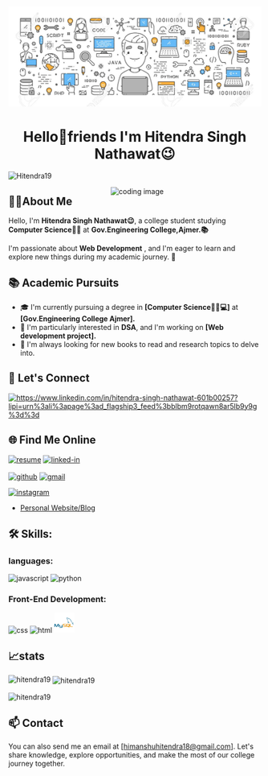 ![logo](https://github.com/Hitendra19/Hitendra19/blob/main/68747470733a2f2f70726576696577732e31323372662e636f6d2f696d616765732f6b617270656e6b6f696c69612f6b617270656e6b6f696c6961313830362f6b617270656e6b6f696c69613138303630303031312f3130323938383830362d76656.jpg)


<h1 align="center">Hello👋friends I'm Hitendra Singh Nathawat😉</h1>
<p align="left"> <img src="https://komarev.com/ghpvc/?username=Hitendra19&label=Profile%20views&color=0e75b6&style=flat" alt="Hitendra19" /> </p>


<img align="right" alt ="coding image" width="300" src="https://user-images.githubusercontent.com/74038190/241764371-9d0fd0c4-5c7f-4122-b884-64a1e1685d2d.gif">
 

## 🧑‍💻About Me  

Hello, I'm **Hitendra Singh Nathawat😉**, a college student studying **Computer Science👨‍💻** at **Gov.Engineering College,Ajmer.📚**

I'm passionate about **Web Development** , and I'm eager to learn and explore new things during my academic journey. 🌱

## 📚 Academic Pursuits

- 🎓 I'm currently pursuing a degree in **[Computer Science🧑‍💻💻]** at **[Gov.Engineering College Ajmer].**
- 📝 I'm particularly interested in ****DSA****, and I'm working on **[Web development project].**
- 📖 I'm always looking for new books to read and research topics to delve into.

<!--## 💻 Side Projects

Apart from my coursework, I also enjoy working on side projects:

- 🚀 I'm building [Side Project Name] - [Brief Project Description].
- 💡 I'm actively involved in [Student Organization/Club], where I [Your Role or Contributions].
- 🌐 I'm contributing to open-source projects, including [Project Name], which [Project Description].

## 🌱 Extracurricular Activities

I believe in a balanced life, so I'm involved in various extracurricular activities:

- 🏆 I participate in [Sports or Other Physical Activities].
- 📢 I'm a member of the [College Club or Organization] and help organize [Events or Initiatives].
- 🎤 I occasionally perform at open mics and showcase my [Talent or Hobby].-->

## 💬 Let's Connect
<p align="left">
<a href="https://linkedin.com/in/https://www.linkedin.com/in/hitendra-singh-nathawat-601b00257?lipi=urn%3ali%3apage%3ad_flagship3_feed%3bblbm9rotqawn8ar5lb9y9g%3d%3d" target="blank"><img align="center" src="https://raw.githubusercontent.com/rahuldkjain/github-profile-readme-generator/master/src/images/icons/Social/linked-in-alt.svg" alt="https://www.linkedin.com/in/hitendra-singh-nathawat-601b00257?lipi=urn%3ali%3apage%3ad_flagship3_feed%3bblbm9rotqawn8ar5lb9y9g%3d%3d" height="30" width="40" /></a>
</p>


## 🌐 Find Me Online

[![resume](https://img.shields.io/badge/Resume-4285F4?style=for-the-badge&logo=read-the-docs&logoColor=white)](https://www.linkedin.com/in/hitendra-singh-nathawat-601b00257/)
[![linked-in](https://img.shields.io/badge/Linked_In-0077B5?style=for-the-badge&logo=LinkedIn&logoColor=white)](https://www.linkedin.com/in/hitendra-singh-nathawat-601b00257/) <br><br>
[![github](https://img.shields.io/badge/GitHub-000000?style=for-the-badge&logo=GitHub&logoColor=white)](https://github.com/hitendra19)
[![gmail](https://img.shields.io/badge/Gmail-D14836?style=for-the-badge&logo=Gmail&logoColor=white)](mailto:himanshuhitendra18@gmail.com)

[![instagram](https://img.shields.io/badge/Instagram-E4405F?style=for-the-badge&logo=instagram&logoColor=white)](https://www.instagram.com/himanshu6618_singh/)

- [Personal Website/Blog](https://www.yourwebsite.com)

  
## 🛠️ Skills:
### languages:

![javascript](https://img.shields.io/badge/JavaScript-323330?style=for-the-badge&logo=javascript&logoColor=F7DF1E)
![python](https://img.shields.io/badge/Python-3776AB?style=for-the-badge&logo=python&logoColor=white)

### Front-End Development:
<p align="left"> 
 
![css](https://img.shields.io/badge/CSS3-1572B6?style=for-the-badge&logo=css3&logoColor=white)
![html](https://img.shields.io/badge/HTML5-E34F26?style=for-the-badge&logo=html5&logoColor=white)
<a href="https://www.mysql.com/" target="_blank" rel="noreferrer"> <img src="https://raw.githubusercontent.com/devicons/devicon/master/icons/mysql/mysql-original-wordmark.svg" alt="mysql" width="40" height="40"/> </a> 

</p>

## 📈stats
<p><img align="left" src="https://github-readme-stats.vercel.app/api/top-langs?username=hitendra19&show_icons=true&locale=en&layout=compact" alt="hitendra19" /></p>

<p>&nbsp;<img align="center" src="https://github-readme-stats.vercel.app/api?username=hitendra19&show_icons=true&locale=en" alt="hitendra19" /></p>

<p><img align="center" src="https://github-readme-streak-stats.herokuapp.com/?user=hitendra19&" alt="hitendra19" /></p>

## 📫 Contact

You can also send me an email at [himanshuhitendra18@gmail.com]. Let's share knowledge, explore opportunities, and make the most of our college journey together.

<!-- Customize this template with your own information and additional sections as needed. -->

<!---
Hitendra19/Hitendra19 is a ✨ special ✨ repository because its `README.md` (this file) appears on your GitHub profile.
You can click the Preview link to take a look at your changes.
--->
